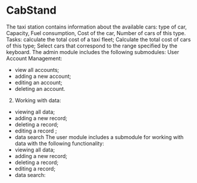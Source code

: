 # CabStand
The taxi station contains information about the available cars: type of car, Capacity, Fuel consumption, Cost of the car, Number of cars of this type. Tasks: calculate the total cost of a taxi fleet; Calculate the total cost of cars of this type; Select cars that correspond to the range specified by the keyboard.
The admin module includes the following submodules:
User Account Management:
- view all accounts;
- adding a new account;
- editing an account;
- deleting an account.
2. Working with data:
- viewing all data;
- adding a new record;
- deleting a record;
- editing a record ;
- data search
The user module includes a submodule for working with data with the following functionality:
- viewing all data;
- adding a new record;
- deleting a record;
- editing a record;
- data search:
